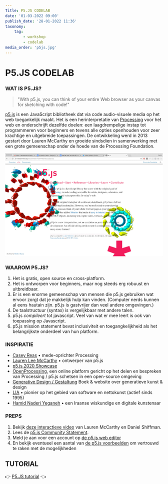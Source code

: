 ```yaml
---
Title: P5.JS CODELAB
date: '01-03-2022 09:00'
publish_date: '28-01-2022 11:36'
taxonomy:
    tag:
        - workshop
        - codelab
media_order: 'p5js.jpg'
---
```

# P5.JS CODELAB
<!--
Software beïnvloedt alle aspecten van de hedendaagse beeldcultuur. Veel gevestigde kunstenaars hebben software geïntegreerd in hun proces. Ze gebruiken niet alleen software maar ze maken ook vaak software op maat om hun ideeën te realiseren.

Dit codelab is een beknopte kennismaking met het potentieel van code voor beeldend kunstenaars. Programmeren opent de mogelijkheid om, niet alleen handige tools te maken, maar ook om nieuwe vormen van expressie te vinden. Hier houdt de computer op een hulpmiddel te zijn en wordt het een medium.
-->
### WAT IS P5.JS?
> "With p5.js, you can think of your entire Web browser as your canvas for sketching with code!"

[p5.js](https://p5js.org/) is een JavaScript bibliotheek dat via code audio-visuele media op het web toegankelijk maakt. Het is een herinterpretatie van [Processing](https://processing.org/) voor het web en onderschrijft dezelfde doelen: een laagdrempelige instap tot programmeren voor beginners en tevens alle opties openhouden voor zeer krachtige en uitgebreide toepassingen. De ontwikkeling werd in 2013 gestart door Lauren McCarthy en groeide sindsdien in samenwerking met een grote gemeenschap onder de hoede van de Processing Foundation.

![p5js](p5js.jpg)    

### WAAROM P5.JS?
1. Het is gratis, open source en cross-platform.
2. Het is ontworpen voor beginners, maar nog steeds erg robuust en uitbreidbaar.
3. Er is een enorme gemeenschap van mensen die p5.js gebruiken wat ervoor zorgt dat je makkelijk hulp kan vinden. (Computer nerds kunnen al eens hautain zijn. p5.js is gastvrijer dan veel andere omgevingen.)
4. De taalstructuur (syntax) is vergelijkbaar met andere talen.
5. p5.js *compileert* tot javascript. Veel van wat er mee leert is ook van toepassing op Javascript.
6. p5.js mission statement bevat inclusiviteit en toegangkelijkheid als het belangrijkste onderdeel van hun platform.

### INSPIRATIE
- [Casey Reas](http://reas.com/) • mede-oprichter Processing
- [Lauren Lee McCarthy](https://lauren-mccarthy.com/) • ontwerper van p5.js
- [p5.js 2020 Showcase](https://showcase.p5js.org/)
- [OpenProcessing](https://www.openprocessing.org/), een online platform gericht op het delen en bespreken van Processing / p5.js schetsen in een open-source omgeving
- [Generative Design / Gestaltung](http://www.generative-gestaltung.de/2/) Boek & website over generatieve kunst & design
- [LIA](http://www.liaworks.com/) • pionier op het gebied van software en nettokunst (actief sinds 1995)
- [Hamid Naderi Yeganeh](https://about.me/naderiyeganeh) • een Iraanse wiskundige en digitale kunstenaar

### PREPS
1. Bekijk [deze interactieve video]((http://hello.p5js.org/)) van Lauren McCarthy en Daniel Shiffman.
2. Lees de [p5.js Community Statement](https://p5js.org/community/).
3. Meld je aan voor een account op [de p5.js web editor](https://editor.p5js.org/)
4. En bekijk eventueel een aantal van [de p5.js voorbeelden]((https://p5js.org/examples/)) om vertrouwd te raken met de mogelijkheden

## TUTORIAL
👉 [P5.JS tutorial](https://github.com/theBlackBoxSociety/p5js) 👈
